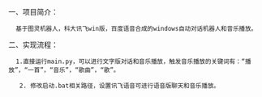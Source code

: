 一、项目简介：

      基于图灵机器人，科大讯飞win版，百度语音合成的windows自动对话机器人和音乐播放。

二、实现流程：

      1.直接运行main.py，可以进行文字版对话和音乐播放，触发音乐播放的关键词有：“播放”，“一首”，“音乐”，“歌曲”，“歌”。
      
       2. 修改启动.bat相关路径，设置讯飞语音可进行语音版聊天和音乐播放。


